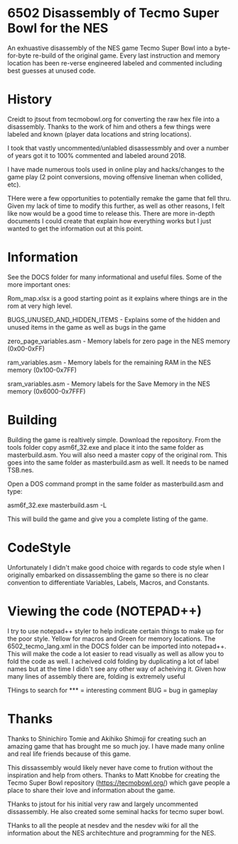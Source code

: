 # 6502 Disassembly of Tecmo Super Bowl for the NES 
An exhuastive disassembly of the NES game Tecmo Super Bowl into a byte-for-byte re-build of the original game. Every last instruction and memory location has been re-verse engineered labeled and commented including best guesses at unused code. 

# History
Creidt to jtsout from tecmobowl.org for converting the raw hex file into a disassembly. Thanks to the work of him and others a few things were labeled and known (player data locations and string locations). 

I took that vastly uncommented/unlabled disassessmbly and over a number of years got it to 100% commented and labeled around 2018.  

I have made numerous tools used in online play and hacks/changes to the game play (2 point conversions, moving offensive lineman when collided, etc).

THere were a few opportunities to potentially remake the game that fell thru. Given my lack of time to modify this further, as well as other reasons,
I felt like now would be a good time to release this. There are more in-depth documents I could create that explain how everything works but I just wanted to get the information out at this point. 


# Information
See the DOCS folder for many informational and useful files. Some of the more important ones: 

Rom_map.xlsx is a good starting point as it explains where things are in the rom at very high level. 

BUGS_UNUSED_AND_HIDDEN_ITEMS  - Explains some of the hidden and unused items in the game as well as bugs in the game  

zero_page_variables.asm       - Memory labels for zero page in the NES memory           (0x00-0xFF)

ram_variables.asm             - Memory labels for the remaining RAM in the NES memory   (0x100-0x7FF)

sram_variables.asm            - Memory labels for the Save Memory in the NES memory     (0x6000-0x7FFF)


# Building
Building the game is realtively simple. Download the repository. From the tools folder copy asm6f_32.exe and place it into the same folder as masterbuild.asm. You will also need a master copy of the original rom. This goes
into the same folder as masterbuild.asm as well. It needs to be named TSB.nes.

Open a DOS command prompt in the same folder as masterbuild.asm and type:

asm6f_32.exe masterbuild.asm -L 

This will build the game and give you a complete listing of the game. 

# CodeStyle
Unfortunately I didn't make good choice with regards to code style when I originally embarked on dissassembling the game so there is no clear convention to differentiate Variables, Labels, Macros, and Constants. 

# Viewing the code (NOTEPAD++)
I try to use notepad++ styler to help indicate certain things to make up for the poor style. Yellow for macros and Green for memory locations. The 6502_tecmo_lang.xml in the DOCS folder can be imported into notepad++. This will make the code a lot easier to read 
visually as well as allow you to fold the code as well. I acheived cold folding by duplicating a lot of label names but at the time I didn't see any other way of acheiving it. Given how many lines of assembly there are, folding is extremely useful 

THings to search for 
*** = interesting comment
BUG = bug in gameplay


# Thanks 
Thanks to Shinichiro Tomie and Akihiko Shimoji for creating such an amazing game that has brought me so much joy. I have made many online and real life friends because of this game. 

This dissassembly would likely never have come to frution without the inspiration and help from others. Thanks to Matt Knobbe for creating the Tecmo Super Bowl repository (https://tecmobowl.org/) which gave people a place to share their love and information about the game. 

THanks to jstout for his initial very raw and largely uncommented dissassembly. He also created some seminal hacks for tecmo super bowl.  

THanks to all the people at nesdev and the nesdev wiki for all the information about the NES architechture and programming for the NES. 

